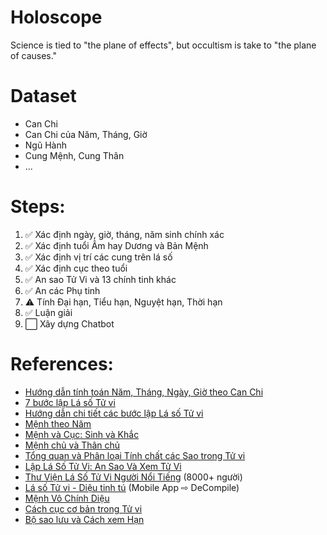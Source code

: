 # Holoscope
Science is tied to "the plane of effects", but occultism is take to "the plane of causes."


# Dataset
- Can Chi
- Can Chi của Năm, Tháng, Giờ
- Ngũ Hành
- Cung Mệnh, Cung Thân
- ...


# Steps:
1. ✅ Xác định ngày, giờ, tháng, năm sinh chính xác
2. ✅ Xác định tuổi Âm hay Dương và Bản Mệnh 
3. ✅ Xác định vị trí các cung trên lá số
4. ✅ Xác định cục theo tuổi  
5. ✅ An sao Tử Vi và 13 chính tinh khác
6. ✅ An các Phụ tinh
7. ⚠️ Tính Đại hạn, Tiểu hạn, Nguyệt hạn, Thời hạn  
8. ✅ Luận giải
9. ⬜ Xây dựng Chatbot


# References:
* [Hướng dẫn tính toán Năm, Tháng, Ngày, Giờ theo Can Chi](https://mytour.vn/vi/blog/bai-viet/huong-dan-tinh-toan-nam-thang-ngay-gio-theo-can-chi-dung-nhat.html)
* [7 bước lập Lá số Tử vi](https://lykhi.com/7-buoc-lap-la-so-tu-vi-day-du-va-chi-tiet-tu-a-z/)
* [Hướng dẫn chi tiết các bước lập Lá số Tử vi](https://lichngaytot.com/tu-vi/cac-buoc-lap-la-so-tu-vi-304-217457.html)
* [Mệnh theo Năm ](https://lichngaytot.com/tu-vi/xem-menh-theo-nam-sinh-304-187792.html)
* [Mệnh và Cục: Sinh và Khắc](https://hocvienlyso.org/chuong-8-sinh-khac-giua-cuc-va-ban-menh.html)
* [Mệnh chủ và Thân chủ](https://hocvienlyso.org/ban-ve-menh-chu-than-chu-trong-tu-vi-dau-so.html)
* [Tổng quan và Phân loại Tính chất các Sao trong Tử vi](https://thansohoconline.com/cac-sao-trong-tu-vi.html)
* [Lập Lá Số Tử Vi: An Sao Và Xem Tử Vi](https://kabala.vn/la-so-tu-vi/)
* [Thư Viện Lá Số Tử Vi Người Nổi Tiếng](https://lasotuvi.kabala.vn/thuvien/) (8000+ người)
* [Lá số Tử vi - Diệu tinh tú](https://play.google.com/store/apps/details?id=com.tomlestudio.lasotuvi) (Mobile App ⇨ DeCompile)
* [Mệnh Vô Chính Diệu](https://tuvivietnam.vn/mau-nguoi-menh-vo-chinh-dieu-tuvivietnam/)
* [Cách cục cơ bản trong Tử vi](http://tuvi.cohoc.net/51-cach-cuc-co-ban-trong-tu-vi-nid-3488.html)
* [Bộ sao lưu và Cách xem Hạn](http://tuvi.cohoc.net/y-nghia-bo-sao-luu-va-cach-xem-han-trong-tu-vi-nid-6784.html)
